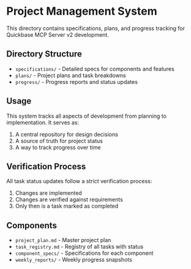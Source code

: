 # Project Management System

This directory contains specifications, plans, and progress tracking for Quickbase MCP Server v2 development.

## Directory Structure

- `specifications/` - Detailed specs for components and features
- `plans/` - Project plans and task breakdowns
- `progress/` - Progress reports and status updates

## Usage

This system tracks all aspects of development from planning to implementation. It serves as:

1. A central repository for design decisions
2. A source of truth for project status
3. A way to track progress over time

## Verification Process

All task status updates follow a strict verification process:
1. Changes are implemented
2. Changes are verified against requirements
3. Only then is a task marked as completed

## Components

- `project_plan.md` - Master project plan
- `task_registry.md` - Registry of all tasks with status
- `component_specs/` - Specifications for each component
- `weekly_reports/` - Weekly progress snapshots